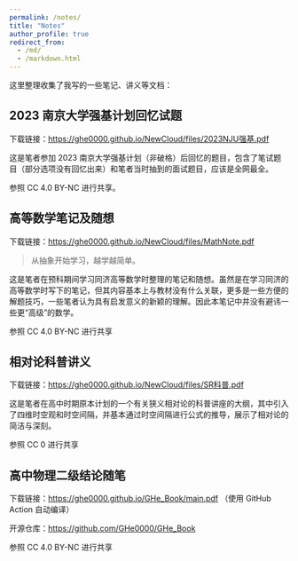 ```yaml
---
permalink: /notes/
title: "Notes"
author_profile: true
redirect_from: 
  - /md/
  - /markdown.html
---
```


这里整理收集了我写的一些笔记、讲义等文档：

## 2023 南京大学强基计划回忆试题

下载链接：<https://ghe0000.github.io/NewCloud/files/2023NJU强基.pdf>

这是笔者参加 2023 南京大学强基计划（非破格）后回忆的题目，包含了笔试题目（部分选项没有回忆出来）和笔者当时抽到的面试题目，应该是全网最全。

参照 CC 4.0 BY-NC 进行共享。

## 高等数学笔记及随想

下载链接：<https://ghe0000.github.io/NewCloud/files/MathNote.pdf>

> 从抽象开始学习，越学越简单。

这是笔者在预科期间学习同济高等数学时整理的笔记和随想。虽然是在学习同济的高等数学时写下的笔记，但其内容基本上与教材没有什么关联，更多是一些方便的解题技巧，一些笔者认为具有启发意义的新颖的理解。因此本笔记中并没有避讳一些更“高级”的数学。

参照 CC 4.0 BY-NC 进行共享

## 相对论科普讲义

下载链接：<https://ghe0000.github.io/NewCloud/files/SR科普.pdf>

这是笔者在高中时期原本计划的一个有关狭义相对论的科普讲座的大纲，其中引入了四维时空观和时空间隔，并基本通过时空间隔进行公式的推导，展示了相对论的简洁与深刻。

参照 CC 0 进行共享

## 高中物理二级结论随笔

下载链接：<https://ghe0000.github.io/GHe_Book/main.pdf> （使用 GitHub Action 自动编译）

开源仓库：<https://github.com/GHe0000/GHe_Book>

参照 CC 4.0 BY-NC 进行共享
